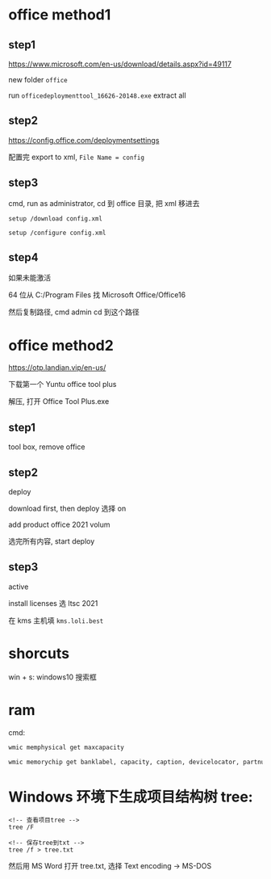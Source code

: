# office method1

## step1

https://www.microsoft.com/en-us/download/details.aspx?id=49117

new folder `office`

run `officedeploymenttool_16626-20148.exe` extract all

## step2

https://config.office.com/deploymentsettings

配置完 export to xml, `File Name = config`

## step3

cmd, run as administrator, cd 到 office 目录, 把 xml 移进去

`setup /download config.xml`

`setup /configure config.xml`

## step4

如果未能激活

64 位从 C:/Program Files 找 Microsoft Office/Office16

然后复制路径, cmd admin cd 到这个路径

# office method2

https://otp.landian.vip/en-us/

下载第一个 Yuntu office tool plus

解压, 打开 Office Tool Plus.exe

## step1

tool box, remove office

## step2

deploy

download first, then deploy 选择 on

add product office 2021 volum

选完所有内容, start deploy

## step3

active

install licenses 选 ltsc 2021

在 kms 主机填 `kms.loli.best`

# shorcuts

win + s: windows10 搜索框

# ram

cmd:

```bash
wmic memphysical get maxcapacity
```

```bash
wmic memorychip get banklabel, capacity, caption, devicelocator, partnumber
```

# Windows 环境下生成项目结构树 tree:

```console
<!-- 查看项目tree -->
tree /F

<!-- 保存tree到txt -->
tree /f > tree.txt
```

然后用 MS Word 打开 tree.txt, 选择 Text encoding -> MS-DOS
